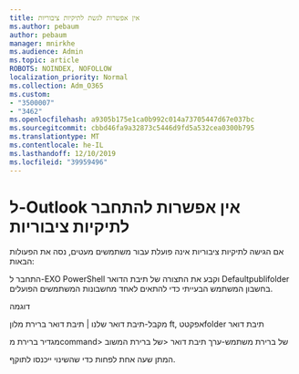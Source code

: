 ```yaml
---
title: אין אפשרות לגשת לתיקיות ציבוריות
ms.author: pebaum
author: pebaum
manager: mnirkhe
ms.audience: Admin
ms.topic: article
ROBOTS: NOINDEX, NOFOLLOW
localization_priority: Normal
ms.collection: Adm_O365
ms.custom:
- "3500007"
- "3462"
ms.openlocfilehash: a9305b175e1ca0b992c014a73705447d67e037bc
ms.sourcegitcommit: cbbd46fa9a32873c5446d9fd5a532cea0300b795
ms.translationtype: MT
ms.contentlocale: he-IL
ms.lasthandoff: 12/10/2019
ms.locfileid: "39959496"
---
```

# <a name="outlook-cannot-connect-to-public-folders"></a>ל-Outlook אין אפשרות להתחבר לתיקיות ציבוריות

אם הגישה לתיקיות ציבוריות אינה פועלת עבור משתמשים מעטים, נסה את הפעולות הבאות:

התחבר ל-EXO PowerShell וקבע את התצורה של תיבת הדואר Defaultpublifolder בחשבון המשתמש הבעייתי כדי להתאים לאחד מחשבונות המשתמשים הפועלים.

דוגמה

מקבל-תיבת דואר שלנו | תיבת דואר ברירת מלון ft, אפקטטfolder תיבת דואר

מגדיר ברירת מcommand> של ברירת משתמש-ערך תיבת דואר \<של ברירת המשוב

המתן שעה אחת לפחות כדי שהשינוי ייכנסו לתוקף.